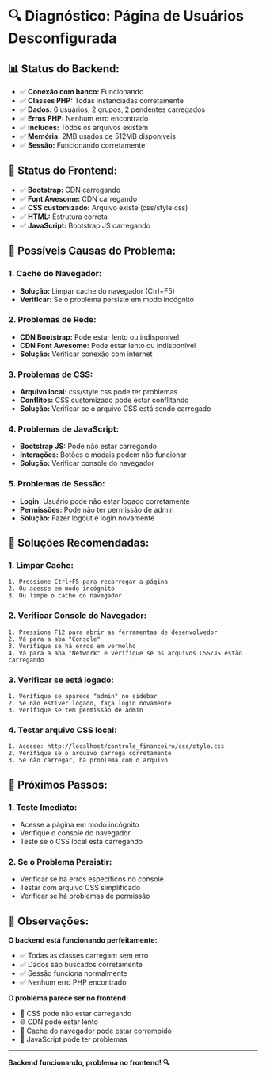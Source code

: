 # 🔍 Diagnóstico: Página de Usuários Desconfigurada

## 📊 **Status do Backend:**
- ✅ **Conexão com banco:** Funcionando
- ✅ **Classes PHP:** Todas instanciadas corretamente
- ✅ **Dados:** 6 usuários, 2 grupos, 2 pendentes carregados
- ✅ **Erros PHP:** Nenhum erro encontrado
- ✅ **Includes:** Todos os arquivos existem
- ✅ **Memória:** 2MB usados de 512MB disponíveis
- ✅ **Sessão:** Funcionando corretamente

## 🎨 **Status do Frontend:**
- ✅ **Bootstrap:** CDN carregando
- ✅ **Font Awesome:** CDN carregando
- ✅ **CSS customizado:** Arquivo existe (css/style.css)
- ✅ **HTML:** Estrutura correta
- ✅ **JavaScript:** Bootstrap JS carregando

## 🤔 **Possíveis Causas do Problema:**

### **1. Cache do Navegador:**
- **Solução:** Limpar cache do navegador (Ctrl+F5)
- **Verificar:** Se o problema persiste em modo incógnito

### **2. Problemas de Rede:**
- **CDN Bootstrap:** Pode estar lento ou indisponível
- **CDN Font Awesome:** Pode estar lento ou indisponível
- **Solução:** Verificar conexão com internet

### **3. Problemas de CSS:**
- **Arquivo local:** css/style.css pode ter problemas
- **Conflitos:** CSS customizado pode estar conflitando
- **Solução:** Verificar se o arquivo CSS está sendo carregado

### **4. Problemas de JavaScript:**
- **Bootstrap JS:** Pode não estar carregando
- **Interações:** Botões e modais podem não funcionar
- **Solução:** Verificar console do navegador

### **5. Problemas de Sessão:**
- **Login:** Usuário pode não estar logado corretamente
- **Permissões:** Pode não ter permissão de admin
- **Solução:** Fazer logout e login novamente

## 🔧 **Soluções Recomendadas:**

### **1. Limpar Cache:**
```
1. Pressione Ctrl+F5 para recarregar a página
2. Ou acesse em modo incógnito
3. Ou limpe o cache do navegador
```

### **2. Verificar Console do Navegador:**
```
1. Pressione F12 para abrir as ferramentas de desenvolvedor
2. Vá para a aba "Console"
3. Verifique se há erros em vermelho
4. Vá para a aba "Network" e verifique se os arquivos CSS/JS estão carregando
```

### **3. Verificar se está logado:**
```
1. Verifique se aparece "admin" no sidebar
2. Se não estiver logado, faça login novamente
3. Verifique se tem permissão de admin
```

### **4. Testar arquivo CSS local:**
```
1. Acesse: http://localhost/controle_financeiro/css/style.css
2. Verifique se o arquivo carrega corretamente
3. Se não carregar, há problema com o arquivo
```

## 🎯 **Próximos Passos:**

### **1. Teste Imediato:**
- Acesse a página em modo incógnito
- Verifique o console do navegador
- Teste se o CSS local está carregando

### **2. Se o Problema Persistir:**
- Verificar se há erros específicos no console
- Testar com arquivo CSS simplificado
- Verificar se há problemas de permissão

## 📝 **Observações:**

**O backend está funcionando perfeitamente:**
- ✅ Todas as classes carregam sem erro
- ✅ Dados são buscados corretamente
- ✅ Sessão funciona normalmente
- ✅ Nenhum erro PHP encontrado

**O problema parece ser no frontend:**
- 🎨 CSS pode não estar carregando
- 🌐 CDN pode estar lento
- 💾 Cache do navegador pode estar corrompido
- 🔧 JavaScript pode ter problemas

---
**Backend funcionando, problema no frontend! 🔍**

